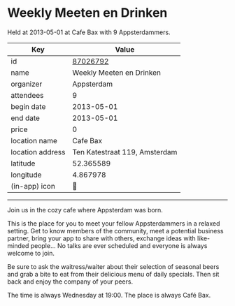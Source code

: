# Weekly Meeten en Drinken
Held at 2013-05-01 at Cafe Bax with 9 Appsterdammers.
        
|Key|Value
|---|---|
|id|[87026792](https://www.meetup.com/appsterdam/events/87026792/)|
|name|Weekly Meeten en Drinken|
|organizer|Appsterdam|
|attendees|9|
|begin date|2013-05-01|
|end date|2013-05-01|
|price|0|
|location name|Cafe Bax|
|location address|Ten Katestraat 119, Amsterdam|
|latitude|52.365589|
|longitude|4.867978|
|(in-app) icon|🍺|

---

Join us in the cozy cafe where Appsterdam was born.

This is the place for you to meet your fellow Appsterdammers in a relaxed setting. Get to know members of the community, meet a potential business partner, bring your app to share with others, exchange ideas with like-minded people... No talks are ever scheduled and everyone is always welcome to join.

Be sure to ask the waitress/waiter about their selection of seasonal beers and grab a bite to eat from their delicious menu of daily specials. Then sit back and enjoy the company of your peers.

The time is always Wednesday at 19:00. The place is always Café Bax.


